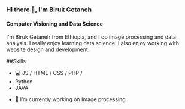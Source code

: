 ### Hi there 👋, I'm Biruk Getaneh
#### Computer Visioning and Data Science

I'm Biruk Getaneh from Ethiopia, and I do image processing and data analysis. I really enjoy learning data science. I also enjoy working with website design and development.  

##Skills
* 💻 JS / HTML / CSS / PHP / 
* Python
* JAVA 

- 🔭 I’m currently working on Image processing. 




